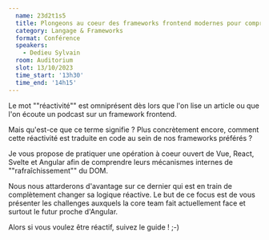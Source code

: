 ```yaml
---
  name: 23d2t1s5
  title: Plongeons au coeur des frameworks frontend modernes pour comprendre leur réactivité🔬⚛️
  category: Langage & Frameworks
  format: Conférence
  speakers: 
    - Dedieu Sylvain
  room: Auditorium
  slot: 13/10/2023
  time_start: '13h30'
  time_end: '14h15'
---
```

Le mot ""réactivité"" est omniprésent dès lors que l'on lise un article ou que l'on écoute un podcast sur un framework frontend.

Mais qu'est-ce que ce terme signifie ? Plus concrètement encore, comment cette réactivité est traduite en code au sein de nos frameworks préférés ?

Je vous propose de pratiquer une opération à coeur ouvert de Vue, React, Svelte et Angular afin de comprendre leurs mécanismes internes de ""rafraîchissement"" du DOM. 

Nous nous attarderons d'avantage sur ce dernier qui est en train de complètement changer sa logique réactive. 
Le but de ce focus est de vous présenter les challenges auxquels la core team fait actuellement face et surtout le futur proche d'Angular.

Alors si vous voulez être réactif, suivez le guide ! ;-) 
